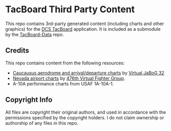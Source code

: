 # TacBoard Third Party Content

This repo contains 3rd-party generated content (including charts and other graphics) for the [DCS TacBoard](https://github.com/xchrishawk/TacBoard) application. It is included as a submodule by the [TacBoard-Data](https://github.com/xchrishawk/TacBoardData) repo.

## Credits

This repo contains content from the following resources:

- [Caucausus aerodrome and arrival/departure charts](https://www.virtual-jabog32.de/Home/Pages/Downloads) by [Virtual JaBoG 32](https://www.virtual-jabog32.de/)
- [Nevada airport charts](http://www.476vfightergroup.com/downloads.php?do=file&id=405) by [476th Virtual Fighter Group](http://www.476vfightergroup.com/).
- A-10A performance charts from USAF 1A-10A-1.

## Copyright Info

All files are copyright their original authors, and used in accordance with the permissions specified by the copyright holders. I do not claim ownership or authorship of any files in this repo.